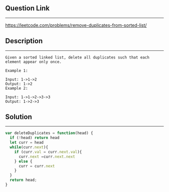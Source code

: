## Question  Link
---
https://leetcode.com/problems/remove-duplicates-from-sorted-list/

## Description

---
```
Given a sorted linked list, delete all duplicates such that each element appear only once.

Example 1:

Input: 1->1->2
Output: 1->2
Example 2:

Input: 1->1->2->3->3
Output: 1->2->3
```

## Solution
---

```javascript
var deleteDuplicates = function(head) {
  if (!head) return head
  let curr = head
  while(curr.next){
    if (curr.val = curr.next.val){
      curr.next =curr.next.next
    } else {
      curr = curr.next
    }
  }
  return head;
}
```
